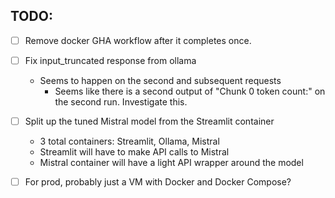 ## TODO:
- [ ] Remove docker GHA workflow after it completes once.

- [ ] Fix input_truncated response from ollama
  - Seems to happen on the second and subsequent requests
    - Seems like there is a second output of "Chunk 0 token count:" on the second run. Investigate this.

- [ ] Split up the tuned Mistral model from the Streamlit container
  - 3 total containers: Streamlit, Ollama, Mistral
  - Streamlit will have to make API calls to Mistral
  - Mistral container will have a light API wrapper around the model

- [ ] For prod, probably just a VM with Docker and Docker Compose?
